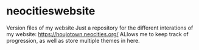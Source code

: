 # neocitieswebsite
Version files of my website
Just a repository for the different interations of my website: https://houjotown.neocities.org/ 
ALlows me to keep track of progression, as well as store multiple themes in here. 
